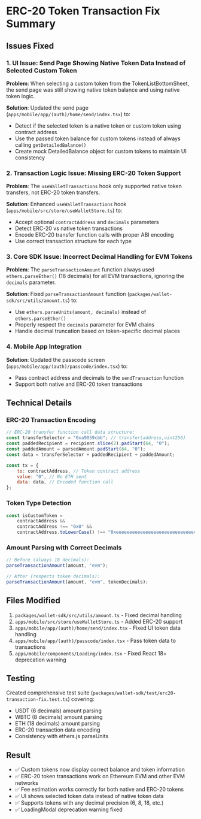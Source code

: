 # ERC-20 Token Transaction Fix Summary

## Issues Fixed

### 1. UI Issue: Send Page Showing Native Token Data Instead of Selected Custom Token

**Problem**: When selecting a custom token from the TokenListBottomSheet, the send page was still showing native token balance and using native token logic.

**Solution**: Updated the send page (`apps/mobile/app/(auth)/home/send/index.tsx`) to:

- Detect if the selected token is a native token or custom token using contract address
- Use the passed token balance for custom tokens instead of always calling `getDetailedBalance()`
- Create mock DetailedBalance object for custom tokens to maintain UI consistency

### 2. Transaction Logic Issue: Missing ERC-20 Token Support

**Problem**: The `useWalletTransactions` hook only supported native token transfers, not ERC-20 token transfers.

**Solution**: Enhanced `useWalletTransactions` hook (`apps/mobile/src/store/useWalletStore.ts`) to:

- Accept optional `contractAddress` and `decimals` parameters
- Detect ERC-20 vs native token transactions
- Encode ERC-20 transfer function calls with proper ABI encoding
- Use correct transaction structure for each type

### 3. Core SDK Issue: Incorrect Decimal Handling for EVM Tokens

**Problem**: The `parseTransactionAmount` function always used `ethers.parseEther()` (18 decimals) for all EVM transactions, ignoring the `decimals` parameter.

**Solution**: Fixed `parseTransactionAmount` function (`packages/wallet-sdk/src/utils/amount.ts`) to:

- Use `ethers.parseUnits(amount, decimals)` instead of `ethers.parseEther()`
- Properly respect the `decimals` parameter for EVM chains
- Handle decimal truncation based on token-specific decimal places

### 4. Mobile App Integration

**Solution**: Updated the passcode screen (`apps/mobile/app/(auth)/passcode/index.tsx`) to:

- Pass contract address and decimals to the `sendTransaction` function
- Support both native and ERC-20 token transactions

## Technical Details

### ERC-20 Transaction Encoding

```javascript
// ERC-20 transfer function call data structure:
const transferSelector = "0xa9059cbb"; // transfer(address,uint256)
const paddedRecipient = recipient.slice(2).padStart(64, "0");
const paddedAmount = parsedAmount.padStart(64, "0");
const data = transferSelector + paddedRecipient + paddedAmount;

const tx = {
    to: contractAddress, // Token contract address
    value: "0", // No ETH sent
    data: data, // Encoded function call
};
```

### Token Type Detection

```javascript
const isCustomToken =
    contractAddress &&
    contractAddress !== "0x0" &&
    contractAddress.toLowerCase() !== "0xeeeeeeeeeeeeeeeeeeeeeeeeeeeeeeeeeeeeeeee";
```

### Amount Parsing with Correct Decimals

```javascript
// Before (always 18 decimals):
parseTransactionAmount(amount, "evm");

// After (respects token decimals):
parseTransactionAmount(amount, "evm", tokenDecimals);
```

## Files Modified

1. `packages/wallet-sdk/src/utils/amount.ts` - Fixed decimal handling
2. `apps/mobile/src/store/useWalletStore.ts` - Added ERC-20 support
3. `apps/mobile/app/(auth)/home/send/index.tsx` - Fixed UI token data handling
4. `apps/mobile/app/(auth)/passcode/index.tsx` - Pass token data to transactions
5. `apps/mobile/components/Loading/index.tsx` - Fixed React 18+ deprecation warning

## Testing

Created comprehensive test suite (`packages/wallet-sdk/test/erc20-transaction-fix.test.ts`) covering:

- USDT (6 decimals) amount parsing
- WBTC (8 decimals) amount parsing
- ETH (18 decimals) amount parsing
- ERC-20 transaction data encoding
- Consistency with ethers.js parseUnits

## Result

- ✅ Custom tokens now display correct balance and token information
- ✅ ERC-20 token transactions work on Ethereum EVM and other EVM networks
- ✅ Fee estimation works correctly for both native and ERC-20 tokens
- ✅ UI shows selected token data instead of native token data
- ✅ Supports tokens with any decimal precision (6, 8, 18, etc.)
- ✅ LoadingModal deprecation warning fixed
